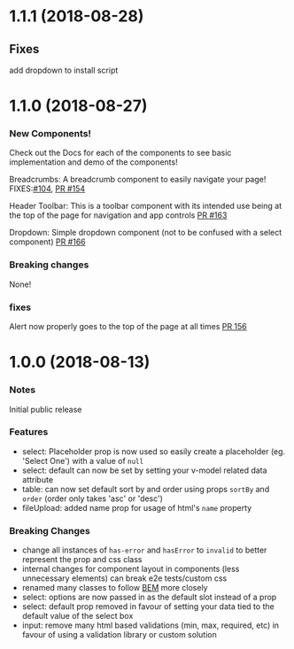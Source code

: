 # 1.1.1 (2018-08-28)

## Fixes

add dropdown to install script

# 1.1.0 (2018-08-27)

### New Components!

Check out the Docs for each of the components to see basic implementation and demo of the components!

Breadcrumbs: A breadcrumb component to easily navigate your page!  FIXES:[#104](https://github.com/AmpleOrganics/Blaze.vue/issues/104), [PR #154](https://github.com/AmpleOrganics/Blaze.vue/pull/154)

Header Toolbar: This is a toolbar component with its intended use being at the top of the page for navigation and app controls [PR #163](https://github.com/AmpleOrganics/Blaze.vue/pull/163)

Dropdown: Simple dropdown component (not to be confused with a select component) [PR #166](https://github.com/AmpleOrganics/Blaze.vue/pull/166)

### Breaking changes

None!

### fixes

Alert now properly goes to the top of the page at all times [PR 156](https://github.com/AmpleOrganics/Blaze.vue/pull/156)

# 1.0.0 (2018-08-13)

### Notes

Initial public release

### Features

* select: Placeholder prop is now used so easily create a placeholder (eg. 'Select One') with a value of `null`
* select: default can now be set by setting your v-model related data attribute
* table: can now set default sort by and order using props `sortBy` and `order` (order only takes 'asc' or 'desc')
* fileUpload: added name prop for usage of html's `name` property

### Breaking Changes

* change all instances of `has-error` and `hasError` to `invalid` to better represent the prop and css class
* internal changes for component layout in components (less unnecessary elements) can break e2e tests/custom css
* renamed many classes to follow [BEM](http://getbem.com/naming/) more closely
* select: options are now passed in as the default slot instead of a prop
* select: default prop removed in favour of setting your data tied to the default value of the select box
* input: remove many html based validations (min, max, required, etc) in favour of using a validation library or custom solution
